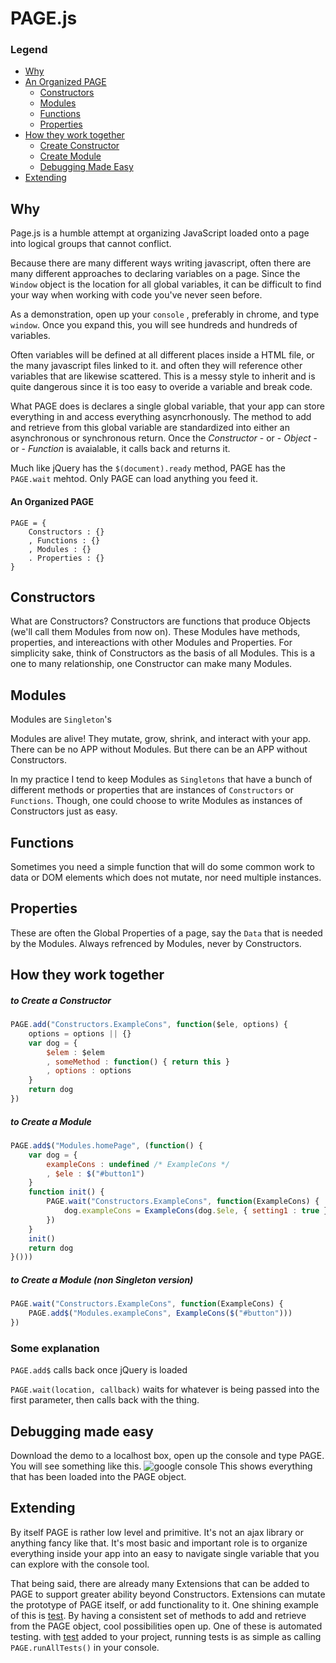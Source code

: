 # PAGE.js

### Legend
+ [Why](#why)
+ [An Organized PAGE](#an-organized-page)
	+ [Constructors](#constructors)
	+ [Modules](#modules)
	+ [Functions](#functions)
	+ [Properties](#properties)
+ [How they work together](#how-they-work-together)
	+ [Create Constructor](#to-create-a-constructor)
	+ [Create Module](#to-create-a-constructor)
	+ [Debugging Made Easy](#debugging-made-easy)
+ [Extending](#extending)

## Why
Page.js is a humble attempt at organizing JavaScript loaded onto a page into logical groups that cannot conflict. 

Because there are many different ways writing javascript, often there are many different approaches to declaring variables on a page. Since the `Window` object is the location for all global variables, it can be difficult to find your way when working with code you've never seen before.

As a demonstration, open up your `console` , preferably in chrome, and type `window`. Once you expand this, you will see hundreds and hundreds of variables.

Often variables will be defined at all different places inside a HTML file, or the many javascript files linked to it. and often they will reference other variables that are likewise scattered.  This is a messy style to inherit and is quite dangerous since it is too easy to overide a variable and break code.

What PAGE does is declares a single global variable, that your app can store everything in and access everything asyncrhonously. The method to add and retrieve from this global variable are standardized into either an asynchronous or synchronous return. Once the *Constructor* - or - *Object* - or - *Function* is avaialable, it calls back and returns it.

Much like jQuery has the `$(document).ready` method, PAGE has the `PAGE.wait` mehtod. Only PAGE can load anything you feed it.

#### An Organized PAGE
```
PAGE = {
    Constructors : {}
    , Functions : {}
    , Modules : {}
    . Properties : {}
}
```

## Constructors
What are Constructors? Constructors are functions that produce Objects (we'll call them Modules from now on). These Modules have methods, properties, and intereactions with other Modules and Properties. For simplicity sake, think of Constructors as the basis of all Modules. This is a one to many relationship, one Constructor can make many Modules.

## Modules
Modules are `Singleton`'s

Modules are alive! They mutate, grow, shrink, and interact with your app. There can be no APP without Modules. But there can be an APP without Constructors.

In my practice I tend to keep Modules as `Singletons` that have a bunch of different methods or properties that are instances of `Constructors` or `Functions`. Though, one could choose to write Modules as instances of Constructors just as easy.

## Functions
Sometimes you need a simple function that will do some common work to data or DOM elements which does not mutate, nor need multiple instances.

## Properties
These are often the Global Properties of a page, say the `Data` that is needed by the Modules. Always refrenced by Modules, never by Constructors.

## How they work together

##### to Create a Constructor
```JavaScript
PAGE.add("Constructors.ExampleCons", function($ele, options) {
    options = options || {}
    var dog = {
        $elem : $elem
        , someMethod : function() { return this }
        , options : options
    }
    return dog
})
```
##### to Create a Module
```JavaScript
PAGE.add$("Modules.homePage", (function() {
    var dog = {
        exampleCons : undefined /* ExampleCons */
        , $ele : $("#button1")
    }
    function init() {
        PAGE.wait("Constructors.ExampleCons", function(ExampleCons) {
            dog.exampleCons = ExampleCons(dog.$ele, { setting1 : true })
        })
    }
    init()
    return dog
}()))
```
##### to Create a Module (non Singleton version)
```JavaScript
PAGE.wait("Constructors.ExampleCons", function(ExampleCons) {
    PAGE.add$("Modules.exampleCons", ExampleCons($("#button")))
})
```

### Some explanation
`PAGE.add$` calls back once jQuery is loaded

`PAGE.wait(location, callback)` waits for whatever is being passed into the first parameter, then calls back with the thing.

## Debugging made easy
Download the demo to a localhost box, open up the console and type PAGE. You will see something like this.
![google console](http://www.mangoroom.com/work/example-console.png)
This shows everything that has been loaded into the PAGE object.


## Extending
By itself PAGE is rather low level and primitive. It's not an ajax library or anything fancy like that.
It's most basic and important role is to organize everything inside your app into an easy to navigate single variable that you can explore with the console tool. 

That being said, there are already many Extensions that can be added to PAGE to support greater ability beyond
Constructors. Extensions can mutate the prototype of PAGE itself, or add functionality to it. One shining example of this is [test](https://github.com/dogstyle/test). By having a consistent set of methods to add and retrieve from the PAGE object, cool possibilities open up. One of these is automated testing. with [test](https://github.com/dogstyle/test) added to your project, running tests is as simple as calling `PAGE.runAllTests()` in your console.
